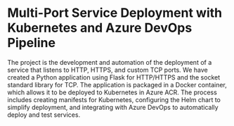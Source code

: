 # Multi-Port Service Deployment with Kubernetes and Azure DevOps Pipeline

The project is the development and automation of the deployment of a service that listens to HTTP, HTTPS, and custom TCP ports. We have created a Python application using Flask for HTTP/HTTPS and the socket standard library for TCP. The application is packaged in a Docker container, which allows it to be deployed to Kubernetes in Azure ACR. The process includes creating manifests for Kubernetes, configuring the Helm chart to simplify deployment, and integrating with Azure DevOps to automatically deploy and test services.
